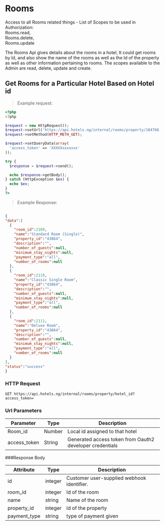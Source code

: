 # Rooms
Access to all Rooms related things - List of Scopes to be used in Authorization: <br>
Rooms.read,</br>
Rooms.delete, </br>
Rooms.update</br>

The Rooms Api gives details about the rooms in a hotel, It could get rooms by Id, and also show the name of the rooms as well as the Id of the property as well as other information pertaining to rooms. The scopes available to the Admin are read, delete, update and create.
## Get Rooms for a Particular Hotel Based on Hotel id
> Example request:

```php
<?php
<?php

$request = new HttpRequest();
$request->setUrl('https://api.hotels.ng/internal/rooms/property/184766');
$request->setMethod(HTTP_METH_GET);

$request->setQueryData(array(
  'access_token' => 'XXXXXxxxxxxx'
));

try {
  $response = $request->send();

  echo $response->getBody();
} catch (HttpException $ex) {
  echo $ex;
}
?>
```
 > Example Response:

  ```json
    
{ 
  "data":[  
    {  
      "room_id":2109,
      "name":"Standard Room (Single)",
      "property_id":"43864",
      "description":"",
      "number_of_guests":null,
      "minimum_stay_nights":null,
      "payment_type":"all",
      "number_of_rooms":null
    },
    {  
      "room_id":2110,
      "name":"Classic Single Room",
      "property_id":"43864",
      "description":"",
      "number_of_guests":null,
      "minimum_stay_nights":null,
      "payment_type":"all",
      "number_of_rooms":null
    },
    {  
      "room_id":2111,
      "name":"Deluxe Room",
      "property_id":"43864",
      "description":"",
      "number_of_guests":null,
      "minimum_stay_nights":null,
      "payment_type":"all",
      "number_of_rooms":null
    }
  ],
  "status":"success"
}

```
### HTTP Request

`GET https://api.hotels.ng/internal/rooms/property/hotel_id?access_token=`

### Url Parameters
Parameter | Type | Description
--------- | ------- | -----------
Room_id | Number | Local id assigned to that hotel 
access_token | String | Generated access token from Oauth2 developer credentials


###Response Body

Attribute | Type | Description
--------- | ------- | -----------
        id| integer | Customer user-supplied webhook identifier.
room_id | integer | Id of the room
name| string| Name of the room
  property_id| integer |Id of the property
 payment_type| string | type of payment given